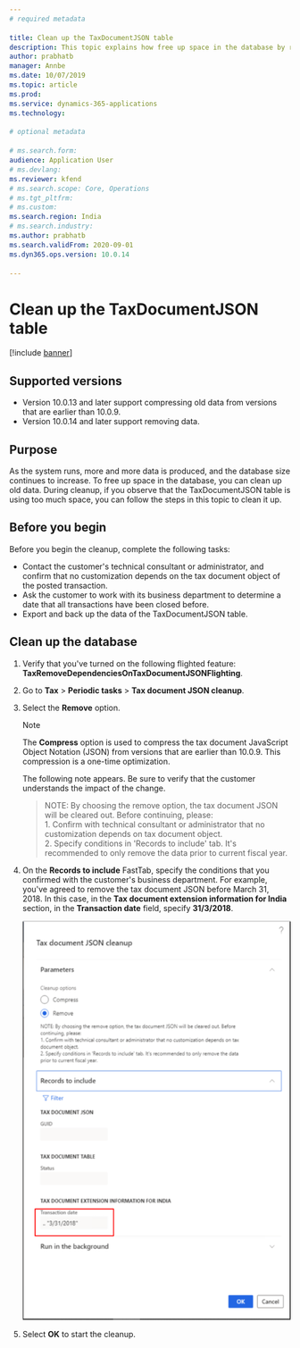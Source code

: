 ```yaml
---
# required metadata

title: Clean up the TaxDocumentJSON table 
description: This topic explains how free up space in the database by removing old data from the TaxDocumentJSON table.
author: prabhatb
manager: Annbe
ms.date: 10/07/2019
ms.topic: article
ms.prod: 
ms.service: dynamics-365-applications
ms.technology: 

# optional metadata

# ms.search.form: 
audience: Application User
# ms.devlang: 
ms.reviewer: kfend
# ms.search.scope: Core, Operations
# ms.tgt_pltfrm: 
# ms.custom: 
ms.search.region: India
# ms.search.industry: 
ms.author: prabhatb
ms.search.validFrom: 2020-09-01
ms.dyn365.ops.version: 10.0.14

---
```


# Clean up the TaxDocumentJSON table

[!include [banner](../includes/banner.md)]

## Supported versions

- Version 10.0.13 and later support compressing old data from versions that are earlier than 10.0.9.
- Version 10.0.14 and later support removing data.

## Purpose

As the system runs, more and more data is produced, and the database size continues to increase. To free up space in the database, you can clean up old data. During cleanup, if you observe that the TaxDocumentJSON table is using too much space, you can follow the steps in this topic to clean it up.

## Before you begin

Before you begin the cleanup, complete the following tasks:

- Contact the customer's technical consultant or administrator, and confirm that no customization depends on the tax document object of the posted transaction.
- Ask the customer to work with its business department to determine a date that all transactions have been closed before.
- Export and back up the data of the TaxDocumentJSON table.

## Clean up the database

1. Verify that you've turned on the following flighted feature: **TaxRemoveDependenciesOnTaxDocumentJSONFlighting**.
2. Go to **Tax** \> **Periodic tasks** \> **Tax document JSON cleanup**. 
3. Select the **Remove** option.

    > [!NOTE]
    > The **Compress** option is used to compress the tax document JavaScript Object Notation (JSON) from versions that are earlier than 10.0.9. This compression is a one-time optimization.

    The following note appears. Be sure to verify that the customer understands the impact of the change.

    > NOTE: By choosing the remove option, the tax document JSON will be cleared out. Before continuing, please:  
    > 1\. Confirm with technical consultant or administrator that no customization depends on tax document object.  
    > 2\. Specify conditions in 'Records to include' tab. It's recommended to only remove the data prior to current fiscal year.

4. On the **Records to include** FastTab, specify the conditions that you confirmed with the customer's business department. For example, you've agreed to remove the tax document JSON before March 31, 2018. In this case, in the **Tax document extension information for India** section, in the **Transaction date** field, specify **31/3/2018**.

    ![Transaction date field in the Tax document extension information for India section](media/tax-document-json-02.png)

5. Select **OK** to start the cleanup.
